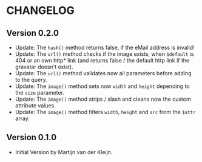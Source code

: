 CHANGELOG
=========

Version 0.2.0
-------------
-   Update: The `hash()` method returns false, if the eMail address is invalid!
-   Update: The `url()` method checks if the image exists, when `$default` is 404 or an
own http* link (and returns false / the default http link if the gravatar doesn't exist).
-   Update: The `url()` method validates now all parameters before adding to the query.
-   Update: The `image()` method sets now `width` and `height` depending to the `size` parameter.
-   Update: The `image()` method strips / slash and cleans now the custom attribute values.
-   Update: The `image()` method filters `width`, `height` and `src` from the `$attr` array.

Version 0.1.0
-------------
-   Initial Version by Martijn van der Kleijn.
